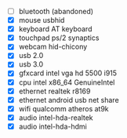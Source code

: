 - [ ] bluetooth (abandoned)
- [x] mouse usbhid
- [x] keyboard AT keyboard
- [x] touchpad ps/2 synaptics
- [x] webcam hid-chicony
- [x] usb 2.0
- [x] usb 3.0
- [x] gfxcard intel vga hd 5500 i915
- [x] cpu intel x86_64 GenuineIntel
- [x] ethernet realtek r8169
- [x] ethernet android usb net share
- [x] wifi qualcomm atheros at9k
- [x] audio intel-hda-realtek
- [x] audio intel-hda-hdmi
